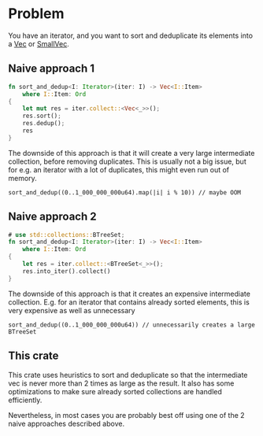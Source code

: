 # Problem

You have an iterator, and you want to sort and deduplicate its elements into a [Vec](https://doc.rust-lang.org/std/vec/struct.Vec.html) or [SmallVec](https://docs.rs/smallvec/1.7.0/smallvec/).

## Naive approach 1

```rust
fn sort_and_dedup<I: Iterator>(iter: I) -> Vec<I::Item>
    where I::Item: Ord
{
    let mut res = iter.collect::<Vec<_>>();
    res.sort();
    res.dedup();
    res
}
```

The downside of this approach is that it will create a very large intermediate collection, before 
removing duplicates. This is usually not a big issue, but for e.g. an iterator with a lot of 
duplicates, this might even run out of memory.

```ignore
sort_and_dedup((0..1_000_000_000u64).map(|i| i % 10)) // maybe OOM
```

## Naive approach 2

```rust
# use std::collections::BTreeSet;
fn sort_and_dedup<I: Iterator>(iter: I) -> Vec<I::Item>
    where I::Item: Ord
{
    let res = iter.collect::<BTreeSet<_>>();    
    res.into_iter().collect()
}
```

The downside of this approach is that it creates an expensive intermediate collection. E.g. for an
iterator that contains already sorted elements, this is very expensive as well as unnecessary

```ignore
sort_and_dedup((0..1_000_000_000u64)) // unnecessarily creates a large BTreeSet
```

## This crate

This crate uses heuristics to sort and deduplicate so that the intermediate vec is never more than 2 
times as large as the result. It also has some optimizations to make sure already sorted collections
are handled efficiently.

Nevertheless, in most cases you are probably best off using one of the 2 naive approaches described 
above.

